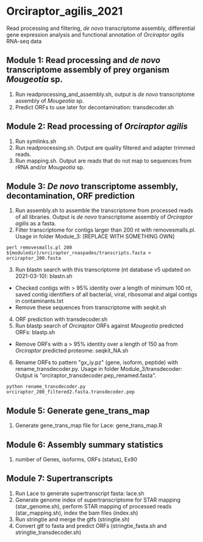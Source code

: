 # Orciraptor_agilis_2021
Read processing and filtering, *de novo* transcriptome assembly, differential gene expression analysis and functional annotation of *Orciraptor agilis* RNA-seq data

## Module 1: Read processing and *de novo* transcriptome assembly of prey organism *Mougeotia* sp.

1. Run readprocessing_and_assembly.sh, output is *de novo* transcriptome assembly of *Mougeotia* sp.
2. Predict ORFs to use later for decontamination: transdecoder.sh

## Module 2: Read processing of *Orciraptor agilis*

1. Run symlinks.sh
2. Run readprocessing.sh. Output are quality filtered and adapter trimmed reads.
3. Run mapping.sh. Output are reads that do not map to sequences from rRNA and/or *Mougeotia* sp.

## Module 3: *De novo* transcriptome assembly, decontamination, ORF prediction

1. Run assembly.sh to assemble the transcriptome from processed reads of all libraries. Output is *de novo* transcriptome assembly of *Orciraptor agilis* as a fasta.
2. Filter transcriptome for contigs larger than 200 nt with removesmalls.pl. Usage in folder Module_3: [REPLACE WITH SOMETHING OWN]
```
perl removesmalls.pl 200 ${moduledir}/orciraptor_rnaspades/transcripts.fasta > orciraptor_200.fasta
```
3. Run blastn search with this transcriptome (nt database v5 updated on 2021-03-10): blastn.sh
  * Checked contigs with > 95% identity over a length of minimum 100 nt, saved contig identifiers of all bacterial, viral, ribosomal and algal contigs in contaminants.txt
  * Remove these sequences from transcriptome with seqkit.sh
4. ORF prediction with transdecoder.sh
5. Run blastp search of *Orciraptor* ORFs against *Mougeotia* predicted ORFs: blastp.sh  
  * Remove ORFs with a > 95% identity over a length of 150 aa from *Orciraptor* predicted proteome: seqkit_NA.sh
6. Rename ORFs to pattern "gx_iy.pz" (gene, isoform, peptide) with rename_transdecoder.py. Usage in folder Module_3/transdecoder: Output is "orciraptor_transdecoder.pep_renamed.fasta".
```
python rename_transdecoder.py orciraptor_200_filtered2.fasta.transdecoder.pep
```
## Module 5: Generate gene_trans_map
1) Generate gene_trans_map file for Lace: gene_trans_map.R

## Module 6: Assembly summary statistics
1) number of Genes, isoforms, ORFs (status), Ex90 

## Module 7: Supertranscripts
1) Run Lace to generate supertranscript fasta: lace.sh
2) Generate genome index of supertranscriptome for STAR mapping (star_genome.sh), perform STAR mapping of processed reads (star_mapping.sh), index the bam files (index.sh)
3) Run stringtie and merge the gtfs (stringtie.sh)
4) Convert gtf to fasta and predict ORFs (stringtie_fasta.sh and stringtie_transdecoder.sh)
